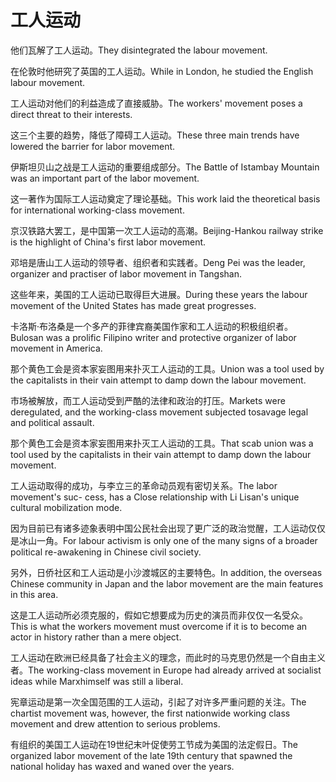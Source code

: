 # 工人运动

<p><span class="chinese">他们瓦解了工人运动。</span><span class="english">They disintegrated the labour movement.</span></p>

<p><span class="chinese">在伦敦时他研究了英国的工人运动。</span><span class="english">While in London, he studied the English labour movement.</span></p>

<p><span class="chinese">工人运动对他们的利益造成了直接威胁。</span><span class="english">The workers' movement poses a direct threat to their interests.</span></p>

<p><span class="chinese">这三个主要的趋势，降低了障碍工人运动。</span><span class="english">These three main trends have lowered the barrier for labor movement.</span></p>

<p><span class="chinese">伊斯坦贝山之战是工人运动的重要组成部分。</span><span class="english">The Battle of Istambay Mountain was an important part of the labor movement.</span></p>

<p><span class="chinese">这一著作为国际工人运动奠定了理论基础。</span><span class="english">This work laid the theoretical basis for international working-class movement.</span></p>

<p><span class="chinese">京汉铁路大罢工，是中国第一次工人运动的高潮。</span><span class="english">Beijing-Hankou railway strike is the highlight of China's first labor movement.</span></p>

<p><span class="chinese">邓培是唐山工人运动的领导者、组织者和实践者。</span><span class="english">Deng Pei was the leader, organizer and practiser of labor movement in Tangshan.</span></p>

<p><span class="chinese">这些年来，美国的工人运动已取得巨大进展。</span><span class="english">During these years the labour movement of the United States has made great progresses.</span></p>

<p><span class="chinese">卡洛斯·布洛桑是一个多产的菲律宾裔美国作家和工人运动的积极组织者。</span><span class="english">Bulosan was a prolific Filipino writer and protective organizer of labor movement in America.</span></p>

<p><span class="chinese">那个黄色工会是资本家妄图用来扑灭工人运动的工具。</span><span class="english">Union was a tool used by the capitalists in their vain attempt to damp down the labour movement.</span></p>

<p><span class="chinese">市场被解放，而工人运动受到严酷的法律和政治的打压。</span><span class="english">Markets were deregulated, and the working-class movement subjected tosavage legal and political assault.</span></p>

<p><span class="chinese">那个黄色工会是资本家妄图用来扑灭工人运动的工具。</span><span class="english">That scab union was a tool used by the capitalists in their vain attempt to damp down the labour movement.</span></p>

<p><span class="chinese">工人运动取得的成功，与李立三的革命动员观有密切关系。</span><span class="english">The labor movement's suc- cess, has a Close relationship with Li Lisan's unique cultural mobilization mode.</span></p>

<p><span class="chinese">因为目前已有诸多迹象表明中国公民社会出现了更广泛的政治觉醒，工人运动仅仅是冰山一角。</span><span class="english">For labour activism is only one of the many signs of a broader political re-awakening in Chinese civil society.</span></p>

<p><span class="chinese">另外，日侨社区和工人运动是小沙渡城区的主要特色。</span><span class="english">In addition, the overseas Chinese community in Japan and the labor movement are the main features in this area.</span></p>

<p><span class="chinese">这是工人运动所必须克服的，假如它想要成为历史的演员而非仅仅一名受众。</span><span class="english">This is what the workers movement must overcome if it is to become an actor in history rather than a mere object.</span></p>

<p><span class="chinese">工人运动在欧洲已经具备了社会主义的理念，而此时的马克思仍然是一个自由主义者。</span><span class="english">The working-class movement in Europe had already arrived at socialist ideas while Marxhimself was still a liberal.</span></p>

<p><span class="chinese">宪章运动是第一次全国范围的工人运动，引起了对许多严重问题的关注。</span><span class="english">The chartist movement was, however, the first nationwide working class movement and drew attention to serious problems.</span></p>

<p><span class="chinese">有组织的美国工人运动在19世纪末叶促使劳工节成为美国的法定假日。</span><span class="english">The organized labor movement of the late 19th century that spawned the national holiday has waxed and waned over the years.</span></p>


